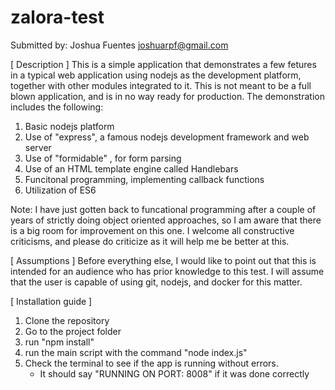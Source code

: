 # zalora-test

Submitted by: Joshua Fuentes <joshuarpf@gmail.com>

[ Description ]
This is a simple application that demonstrates a few fetures in a typical web application using nodejs as the development platform, together with other modules integrated to it. This is not meant to be a full blown application, and is in no way ready for production. The demonstration includes the following: 

1. Basic nodejs platform
2. Use of "express", a famous nodejs development framework and web server
3. Use of "formidable" , for form parsing
4. Use of an HTML template engine called Handlebars
5. Funcitonal programming, implementing callback functions
6. Utilization of ES6 

Note:
I have just gotten back to funcational programming after a couple of years of strictly doing object oriented approaches, so I am aware that there is a big room for improvement on this one. I welcome all constructive criticisms, and please do criticize as it will help me be better at this.

[ Assumptions ]
Before everything else, I would like to point out that this is intended for an audience who has prior knowledge to this test. I will assume that the user is capable of using git, nodejs, and docker for this matter. 

[ Installation guide ]
1. Clone the repository 
2. Go to the project folder
3. run "npm install"
4. run the main script with the command "node index.js"
5. Check the terminal to see if the app is running without errors. 
	- It should say "RUNNING ON PORT: 8008" if it was done correctly